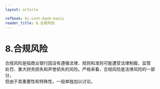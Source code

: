 ```yaml
---
layout: article

refbook: kc-cont-bank-basic
reader_title: 8.合规风险
---
```


# 8.合规风险

合规风险是指商业银行因没有遵循法律、规则和准则可能遭受法律制裁、监管<br />
    处罚、重大财务损失和声誉损失的风险。严格来看，合规风险是法律风险的一部分，<br />
  但由于其重要性和特殊性，一般单独加以讨论。
